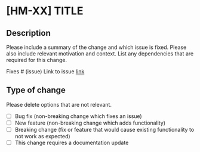 # [HM-XX] TITLE

## Description

Please include a summary of the change and which issue is fixed. Please also include relevant motivation and context. List any dependencies that are required for this change.

Fixes # (issue)
Link to issue [link]()

## Type of change

Please delete options that are not relevant.

- [ ] Bug fix (non-breaking change which fixes an issue)
- [ ] New feature (non-breaking change which adds functionality)
- [ ] Breaking change (fix or feature that would cause existing functionality to not work as expected)
- [ ] This change requires a documentation update